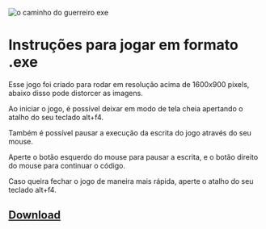 ![o caminho do guerreiro exe](https://github.com/Sergio003/O_Caminho_do_Guerreiro_beta1.0_versao_executavel/assets/171747060/fe147800-8127-4ebe-a5cb-cd68b181d0eb)

# Instruções para jogar em formato .exe

Esse jogo foi criado para rodar em resolução acima de 1600x900 pixels, abaixo disso pode distorcer as imagens.

Ao iniciar o jogo, é possível deixar em modo de tela cheia apertando o atalho do seu teclado alt+f4.

Também é possível pausar a execução da escrita do jogo através do seu mouse.

Aperte o botão esquerdo do mouse para pausar a escrita, e o botão direito do mouse para continuar o código.

Caso queira fechar o jogo de maneira mais rápida, aperte o atalho do seu teclado alt+f4.

## [Download](https://github.com/Sergio003/O_Caminho_do_Guerreiro_beta1.0_versao_executavel/archive/refs/heads/main.zip)

